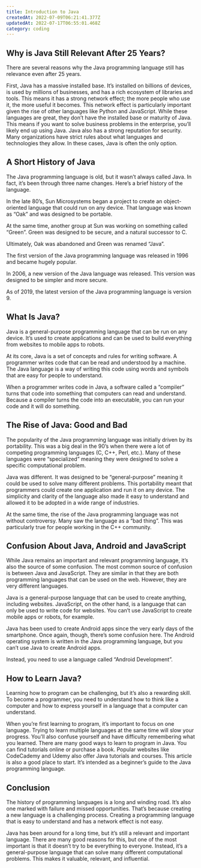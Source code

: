 ```yaml
---
title: Introduction to Java
createdAt: 2022-07-09T06:21:41.377Z
updatedAt: 2022-07-17T06:55:01.468Z
category: coding
---
```


## Why is Java Still Relevant After 25 Years?

There are several reasons why the Java programming language still has relevance even after 25 years.

First, Java has a massive installed base. It’s installed on billions of devices, is used by millions of businesses, and has a rich ecosystem of libraries and tools. This means it has a strong network effect; the more people who use it, the more useful it becomes.
This network effect is particularly important given the rise of other languages like Python and JavaScript. While these languages are great, they don’t have the installed base or maturity of Java.
This means if you want to solve business problems in the enterprise, you’ll likely end up using Java.
Java also has a strong reputation for security. Many organizations have strict rules about what languages and technologies they allow. In these cases, Java is often the only option.

## A Short History of Java

The Java programming language is old, but it wasn’t always called Java. In fact, it’s been through three name changes. Here’s a brief history of the language.

In the late 80’s, Sun Microsystems began a project to create an object-oriented language that could run on any device. That language was known as “Oak” and was designed to be portable.

At the same time, another group at Sun was working on something called “Green”. Green was designed to be secure, and a natural successor to C.

Ultimately, Oak was abandoned and Green was renamed “Java”.

The first version of the Java programming language was released in 1996 and became hugely popular.

In 2006, a new version of the Java language was released. This version was designed to be simpler and more secure.

As of 2019, the latest version of the Java programming language is version 9.

## What Is Java?

Java is a general-purpose programming language that can be run on any device. It’s used to create applications and can be used to build everything from websites to mobile apps to robots.

At its core, Java is a set of concepts and rules for writing software. A programmer writes code that can be read and understood by a machine. The Java language is a way of writing this code using words and symbols that are easy for people to understand.

When a programmer writes code in Java, a software called a “compiler” turns that code into something that computers can read and understand. Because a compiler turns the code into an executable, you can run your code and it will do something.

## The Rise of Java: Good and Bad

The popularity of the Java programming language was initially driven by its portability. This was a big deal in the 90’s when there were a lot of competing programming languages (C, C++, Perl, etc.). Many of these languages were “specialized” meaning they were designed to solve a specific computational problem.

Java was different. It was designed to be “general-purpose” meaning it could be used to solve many different problems. This portability meant that programmers could create one application and run it on any device.
The simplicity and clarity of the language also made it easy to understand and allowed it to be adopted in a wide range of industries.

At the same time, the rise of the Java programming language was not without controversy. Many saw the language as a “bad thing”. This was particularly true for people working in the C++ community.

## Confusion About Java, Android and JavaScript

While Java remains an important and relevant programming language, it’s also the source of some confusion.
The most common source of confusion is between Java and JavaScript. They are similar in that they are both programming languages that can be used on the web. However, they are very different languages.

Java is a general-purpose language that can be used to create anything, including websites. JavaScript, on the other hand, is a language that can only be used to write code for websites. You can’t use JavaScript to create mobile apps or robots, for example.

Java has been used to create Android apps since the very early days of the smartphone. Once again, though, there’s some confusion here. The Android operating system is written in the Java programming language, but you can’t use Java to create Android apps.

Instead, you need to use a language called “Android Development”.

## How to Learn Java?

Learning how to program can be challenging, but it’s also a rewarding skill. To become a programmer, you need to understand how to think like a computer and how to express yourself in a language that a computer can understand.

When you’re first learning to program, it’s important to focus on one language. Trying to learn multiple languages at the same time will slow your progress. You’ll also confuse yourself and have difficulty remembering what you learned.
There are many good ways to learn to program in Java. You can find tutorials online or purchase a book. Popular websites like CodeCademy and Udemy also offer Java tutorials and courses. 
This article is also a good place to start. It’s intended as a beginner’s guide to the Java programming language.

## Conclusion

The history of programming languages is a long and winding road. It’s also one marked with failure and missed opportunities. That’s because creating a new language is a challenging process. Creating a programming language that is easy to understand and has a network effect is not easy.

Java has been around for a long time, but it’s still a relevant and important language. There are many good reasons for this, but one of the most important is that it doesn’t try to be everything to everyone. Instead, it’s a general-purpose language that can solve many different computational problems. This makes it valuable, relevant, and influential.
